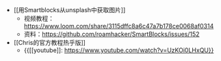 - [[用Smartblocks从unsplash中获取图片]]
    - 视频教程：https://www.loom.com/share/3115dffc8a6c47a7b178ce0068af0314
    - 资料：https://github.com/roamhacker/SmartBlocks/issues/152
- [[Chris的官方教程热乎版]]
    - {{[[youtube]]: https://www.youtube.com/watch?v=UzKOi0LHxQU}}
